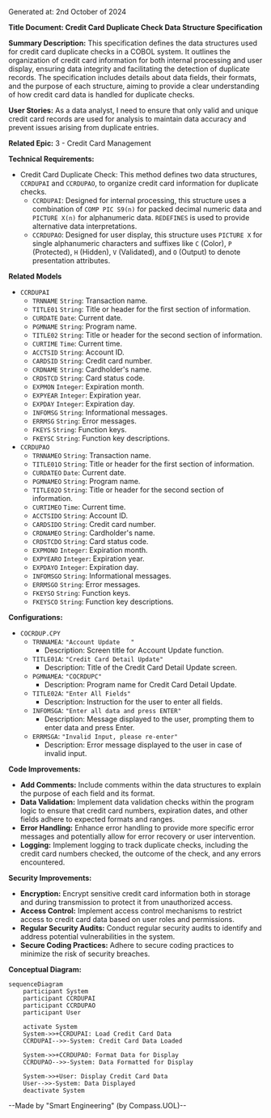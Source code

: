 Generated at: 2nd October of 2024

**Title Document: Credit Card Duplicate Check Data Structure Specification**

**Summary Description:**
This specification defines the data structures used for credit card duplicate checks in a COBOL system. It outlines the organization of credit card information for both internal processing and user display, ensuring data integrity and facilitating the detection of duplicate records. The specification includes details about data fields, their formats, and the purpose of each structure, aiming to provide a clear understanding of how credit card data is handled for duplicate checks.

**User Stories:**
As a data analyst, I need to ensure that only valid and unique credit card records are used for analysis to maintain data accuracy and prevent issues arising from duplicate entries.

**Related Epic:**
3 - Credit Card Management

**Technical Requirements:**

- Credit Card Duplicate Check: This method defines two data structures, `CCRDUPAI` and `CCRDUPAO`, to organize credit card information for duplicate checks. 
  - `CCRDUPAI`: Designed for internal processing, this structure uses a combination of `COMP PIC S9(n)` for packed decimal numeric data and `PICTURE X(n)` for alphanumeric data. `REDEFINES` is used to provide alternative data interpretations.
  - `CCRDUPAO`: Designed for user display, this structure uses `PICTURE X` for single alphanumeric characters and suffixes like `C` (Color), `P` (Protected), `H` (Hidden), `V` (Validated), and `O` (Output) to denote presentation attributes.

**Related Models**

- `CCRDUPAI`
  - `TRNNAME` `String`: Transaction name.
  - `TITLE01` `String`: Title or header for the first section of information.
  - `CURDATE` `Date`: Current date.
  - `PGMNAME` `String`: Program name.
  - `TITLE02` `String`: Title or header for the second section of information.
  - `CURTIME` `Time`: Current time.
  - `ACCTSID` `String`: Account ID.
  - `CARDSID` `String`: Credit card number.
  - `CRDNAME` `String`: Cardholder's name.
  - `CRDSTCD` `String`: Card status code.
  - `EXPMON` `Integer`: Expiration month.
  - `EXPYEAR` `Integer`: Expiration year.
  - `EXPDAY` `Integer`: Expiration day.
  - `INFOMSG` `String`: Informational messages.
  - `ERRMSG` `String`: Error messages.
  - `FKEYS` `String`: Function keys.
  - `FKEYSC` `String`: Function key descriptions.
- `CCRDUPAO`
  - `TRNNAMEO` `String`: Transaction name.
  - `TITLE01O` `String`: Title or header for the first section of information.
  - `CURDATEO` `Date`: Current date.
  - `PGMNAMEO` `String`: Program name.
  - `TITLE02O` `String`: Title or header for the second section of information.
  - `CURTIMEO` `Time`: Current time.
  - `ACCTSIDO` `String`: Account ID.
  - `CARDSIDO` `String`: Credit card number.
  - `CRDNAMEO` `String`: Cardholder's name.
  - `CRDSTCDO` `String`: Card status code.
  - `EXPMONO` `Integer`: Expiration month.
  - `EXPYEARO` `Integer`: Expiration year.
  - `EXPDAYO` `Integer`: Expiration day.
  - `INFOMSGO` `String`: Informational messages.
  - `ERRMSGO` `String`: Error messages.
  - `FKEYSO` `String`: Function keys.
  - `FKEYSCO` `String`: Function key descriptions.

**Configurations:**
- `COCRDUP.CPY`
  - `TRNNAMEA`: `"Account Update   "`
	- Description: Screen title for Account Update function.
  - `TITLE01A`: `"Credit Card Detail Update"`
	- Description: Title of the Credit Card Detail Update screen.
  - `PGMNAMEA`: `"COCRDUPC"`
	- Description: Program name for Credit Card Detail Update.
  - `TITLE02A`: `"Enter All Fields"`
	- Description: Instruction for the user to enter all fields.
  - `INFOMSGA`: `"Enter all data and press ENTER"`
	- Description: Message displayed to the user, prompting them to enter data and press Enter.
  - `ERRMSGA`: `"Invalid Input, please re-enter"`
	- Description: Error message displayed to the user in case of invalid input.

**Code Improvements:**
- **Add Comments:** Include comments within the data structures to explain the purpose of each field and its format.
- **Data Validation:** Implement data validation checks within the program logic to ensure that credit card numbers, expiration dates, and other fields adhere to expected formats and ranges.
- **Error Handling:** Enhance error handling to provide more specific error messages and potentially allow for error recovery or user intervention.
- **Logging:** Implement logging to track duplicate checks, including the credit card numbers checked, the outcome of the check, and any errors encountered.

**Security Improvements:**
- **Encryption:** Encrypt sensitive credit card information both in storage and during transmission to protect it from unauthorized access.
- **Access Control:** Implement access control mechanisms to restrict access to credit card data based on user roles and permissions.
- **Regular Security Audits:** Conduct regular security audits to identify and address potential vulnerabilities in the system.
- **Secure Coding Practices:** Adhere to secure coding practices to minimize the risk of security breaches.

**Conceptual Diagram:**

```mermaid
sequenceDiagram
    participant System
    participant CCRDUPAI
    participant CCRDUPAO
    participant User

    activate System
    System->>+CCRDUPAI: Load Credit Card Data
    CCRDUPAI-->>-System: Credit Card Data Loaded

    System->>+CCRDUPAO: Format Data for Display
    CCRDUPAO-->>-System: Data Formatted for Display

    System->>+User: Display Credit Card Data
    User-->>-System: Data Displayed
    deactivate System
```

--Made by "Smart Engineering" (by Compass.UOL)--
